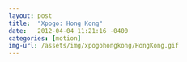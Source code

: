 ```yaml
---
layout: post
title:  "Xpogo: Hong Kong"
date:   2012-04-04 11:21:16 -0400
categories: [motion]
img-url: /assets/img/xpogohongkong/HongKong.gif
---
```

